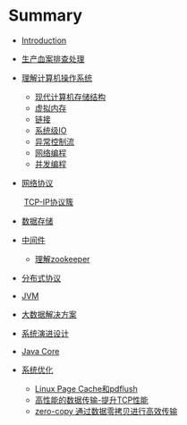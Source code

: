 # Summary

* [Introduction](README.md)

* [生产血案排查处理]()

* [理解计算机操作系统](computer/computer.md)
  
  * [现代计算机存储结构](computer/storeStructure.md)
  * [虚拟内存](computer/virtualMemory.md)
  * [链接](computer/link.md)
  * [系统级IO](computer/systemIO.md)
  * [异常控制流](computer/exceptionControl.md)
  * [网络编程](computer/networkprograming.md)
  * [并发编程](computer/concurrency.md)
  
* [网络协议]()

  ​	[TCP-IP协议簇](computer/tcp-ip.md)

* [数据存储]()

* [中间件]()
  
  * [理解zookeeper]()
  
* [分布式协议]()

* [JVM]()

* [大数据解决方案]()

* [系统演进设计]()

* [Java Core]()

* [系统优化](systemoptimization/systemoptimization.md)
  * [Linux Page Cache和pdflush](systemoptimization/pageCacheAndPdflush.md)
  * [高性能的数据传输-提升TCP性能](systemoptimization/TCPPerformance.md)
  * [zero-copy 通过数据零拷贝进行高效传输](systemoptimization/zeroCopy.md)

